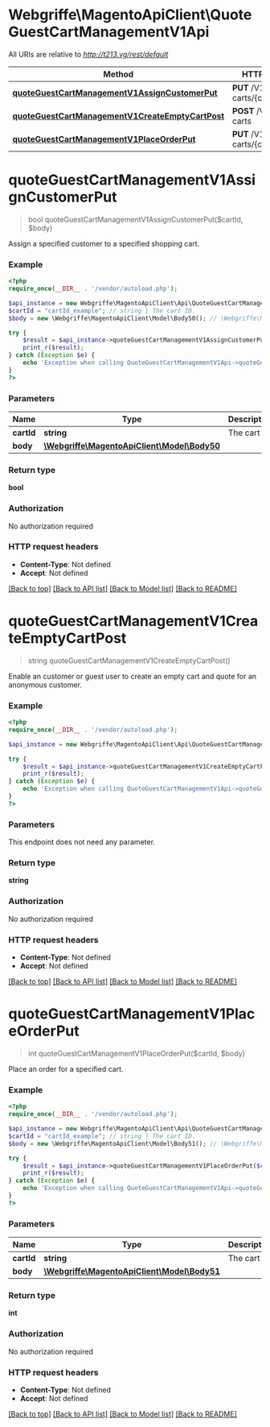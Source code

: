 # Webgriffe\MagentoApiClient\QuoteGuestCartManagementV1Api

All URIs are relative to *http://t213.vg/rest/default*

Method | HTTP request | Description
------------- | ------------- | -------------
[**quoteGuestCartManagementV1AssignCustomerPut**](QuoteGuestCartManagementV1Api.md#quoteGuestCartManagementV1AssignCustomerPut) | **PUT** /V1/guest-carts/{cartId} | 
[**quoteGuestCartManagementV1CreateEmptyCartPost**](QuoteGuestCartManagementV1Api.md#quoteGuestCartManagementV1CreateEmptyCartPost) | **POST** /V1/guest-carts | 
[**quoteGuestCartManagementV1PlaceOrderPut**](QuoteGuestCartManagementV1Api.md#quoteGuestCartManagementV1PlaceOrderPut) | **PUT** /V1/guest-carts/{cartId}/order | 


# **quoteGuestCartManagementV1AssignCustomerPut**
> bool quoteGuestCartManagementV1AssignCustomerPut($cartId, $body)



Assign a specified customer to a specified shopping cart.

### Example
```php
<?php
require_once(__DIR__ . '/vendor/autoload.php');

$api_instance = new Webgriffe\MagentoApiClient\Api\QuoteGuestCartManagementV1Api();
$cartId = "cartId_example"; // string | The cart ID.
$body = new \Webgriffe\MagentoApiClient\Model\Body50(); // \Webgriffe\MagentoApiClient\Model\Body50 | 

try {
    $result = $api_instance->quoteGuestCartManagementV1AssignCustomerPut($cartId, $body);
    print_r($result);
} catch (Exception $e) {
    echo 'Exception when calling QuoteGuestCartManagementV1Api->quoteGuestCartManagementV1AssignCustomerPut: ', $e->getMessage(), PHP_EOL;
}
?>
```

### Parameters

Name | Type | Description  | Notes
------------- | ------------- | ------------- | -------------
 **cartId** | **string**| The cart ID. |
 **body** | [**\Webgriffe\MagentoApiClient\Model\Body50**](../Model/\Webgriffe\MagentoApiClient\Model\Body50.md)|  | [optional]

### Return type

**bool**

### Authorization

No authorization required

### HTTP request headers

 - **Content-Type**: Not defined
 - **Accept**: Not defined

[[Back to top]](#) [[Back to API list]](../../README.md#documentation-for-api-endpoints) [[Back to Model list]](../../README.md#documentation-for-models) [[Back to README]](../../README.md)

# **quoteGuestCartManagementV1CreateEmptyCartPost**
> string quoteGuestCartManagementV1CreateEmptyCartPost()



Enable an customer or guest user to create an empty cart and quote for an anonymous customer.

### Example
```php
<?php
require_once(__DIR__ . '/vendor/autoload.php');

$api_instance = new Webgriffe\MagentoApiClient\Api\QuoteGuestCartManagementV1Api();

try {
    $result = $api_instance->quoteGuestCartManagementV1CreateEmptyCartPost();
    print_r($result);
} catch (Exception $e) {
    echo 'Exception when calling QuoteGuestCartManagementV1Api->quoteGuestCartManagementV1CreateEmptyCartPost: ', $e->getMessage(), PHP_EOL;
}
?>
```

### Parameters
This endpoint does not need any parameter.

### Return type

**string**

### Authorization

No authorization required

### HTTP request headers

 - **Content-Type**: Not defined
 - **Accept**: Not defined

[[Back to top]](#) [[Back to API list]](../../README.md#documentation-for-api-endpoints) [[Back to Model list]](../../README.md#documentation-for-models) [[Back to README]](../../README.md)

# **quoteGuestCartManagementV1PlaceOrderPut**
> int quoteGuestCartManagementV1PlaceOrderPut($cartId, $body)



Place an order for a specified cart.

### Example
```php
<?php
require_once(__DIR__ . '/vendor/autoload.php');

$api_instance = new Webgriffe\MagentoApiClient\Api\QuoteGuestCartManagementV1Api();
$cartId = "cartId_example"; // string | The cart ID.
$body = new \Webgriffe\MagentoApiClient\Model\Body51(); // \Webgriffe\MagentoApiClient\Model\Body51 | 

try {
    $result = $api_instance->quoteGuestCartManagementV1PlaceOrderPut($cartId, $body);
    print_r($result);
} catch (Exception $e) {
    echo 'Exception when calling QuoteGuestCartManagementV1Api->quoteGuestCartManagementV1PlaceOrderPut: ', $e->getMessage(), PHP_EOL;
}
?>
```

### Parameters

Name | Type | Description  | Notes
------------- | ------------- | ------------- | -------------
 **cartId** | **string**| The cart ID. |
 **body** | [**\Webgriffe\MagentoApiClient\Model\Body51**](../Model/\Webgriffe\MagentoApiClient\Model\Body51.md)|  | [optional]

### Return type

**int**

### Authorization

No authorization required

### HTTP request headers

 - **Content-Type**: Not defined
 - **Accept**: Not defined

[[Back to top]](#) [[Back to API list]](../../README.md#documentation-for-api-endpoints) [[Back to Model list]](../../README.md#documentation-for-models) [[Back to README]](../../README.md)


